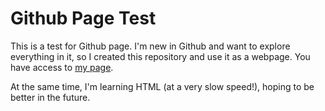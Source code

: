 # Github Page Test

This is a test for Github page. I'm new in Github and want to explore everything in it, so I created this repository and use it as a webpage. You have access to [my page](https://tenggit.github.io/Github-Page-Test/).

At the same time, I'm learning HTML (at a very slow speed!), hoping to be better in the future.